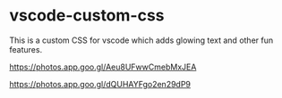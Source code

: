 # vscode-custom-css
This is a custom CSS for vscode which adds glowing text and other fun features.

https://photos.app.goo.gl/Aeu8UFwwCmebMxJEA



https://photos.app.goo.gl/dQUHAYFgo2en29dP9
